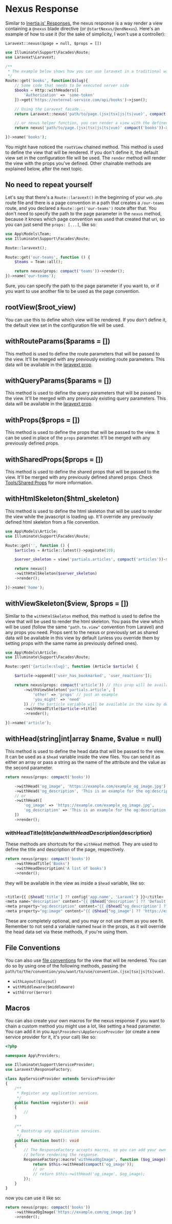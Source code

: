 # Nexus Response

Similar to [Inertia.js' Responses](https://inertiajs.com/responses), the nexus response is a way render a view containing a `@nexus` blade directive (or `@startNexus/@endNexus`). Here's an example of how to use it (for the sake of simplicity, I won't use a controller):

`Laravext::nexus($page = null, $props = [])`

```php
use Illuminate\Support\Facades\Route;
use Laravext\Laravext;

/**
 * The example below shows how you can use laravext in a traditional way, as a response to a route, much like you would with Inertia.js.
 */
Route::get('books', function($slug){
    // Some code that needs to be executed server side
    $books = Http::withHeaders([
        'Authorization' => 'some-token'
    ])->get('https://external-service.com/api/books')->json();

    // Using the Laravext facade...
    return Laravext::nexus('path/to/page.(jsx|tsx|js|ts|vue)', compact('books'))->rootView('books.display')->render();

    // or nexus helper function, you can render a view with the defined props
    return nexus('path/to/page.(jsx|tsx|js|ts|vue)' compact('books'))->rootView('books.display')->render();

})->name('books');
```

You might have noticed the `rootView` chained method. This method is used to define the view that will be rendered. If you don't define it, the default view set in the configuration file will be used. The `render` method will render the view with the props you've defined. Other chainable methods are explained below, after the next topic.

## No need to repeat yourself

Let's say that there's a  `Route::laravext()` in the beginning of your `web.php` route file and there is a page convention in a path that creates a `/our-teams` route, and you declared a `Route::get('our-teams')` route after that. You don't need to specify the path to the page parameter in the `nexus` method, because it knows which page convention was used that created that uri, so you can just send the `props: [...]`, like so: 

```php
use App\Models\Team;
use Illuminate\Support\Facades\Route;

Route::laravext();

Route::get('our-teams', function () {
    $teams = Team::all();

    return nexus(props: compact('teams'))->render();
})->name('our-teams');
```

Sure, you can specify the path to the page parameter if you want to, or if you want to use another file to be used as the page convention.

## rootView($root_view)

You can use this to define which view will be rendered. If you don't define it, the default view set in the configuration file will be used.

## withRouteParams($params = [])

This method is used to define the route parameters that will be passed to the view. It'll be merged with any previously existing route parameters. This data will be available in the [laravext prop](/docs/concepts/laravext-prop).

## withQueryParams($params = [])

This method is used to define the query parameters that will be passed to the view. It'll be merged with any previously existing query parameters. This data will be available in the [laravext prop](/docs/concepts/laravext-prop).

## withProps($props = [])

This method is used to define the props that will be passed to the view. It can be used in place of the `props` parameter. It'll be merged with any previously defined props.

## withSharedProps($props = [])

This method is used to define the shared props that will be passed to the view. It'll be merged with any previously defined shared props. Check [Tools/Shared Props](/tools/shared-props) for more information.

## withHtmlSkeleton($html_skeleton)

This method is used to define the html skeleton that will be used to render the view while the javascript is loading up. It'll override any previously defined html skeleton from a file convention.

```php
use App\Models\Article;
use Illuminate\Support\Facades\Route;

Route::get('', function () {
    $articles = Article::latest()->paginate(10);

    $server_skeleton = view('partials.articles', compact('articles'))->render();

    return nexus()
    ->withHtmlSkeleton($server_skeleton)
    ->render();

})->name('home');

```

## withViewSkeleton($view, $props = [])

Similar to the `withHtmlSkeleton` method, this method is used to define the view that will be used to render the html skeleton. You pass the view which will be used (follow the same `"path.to.view"` convention from Laravel) and any props you need. Props sent to the nexus or previously set as shared data will be available in this view by default (unless you override them by setting props with the same name as previously defined ones).

```php
use App\Models\Article;
use Illuminate\Support\Facades\Route;

Route::get('{article:slug}', function (Article $article) {

    $article->append(['user_has_bookmarked', 'user_reactions']);

    return nexus(props: compact('article')) // this prop will be available in the 'partials.article' view mentioned below
        ->withViewSkeleton('partials.article', [
            'other' => 'props' // just an example
            'you_might' => 'need'
        ]) // the $article variable will be available in the view by default
        ->withHeadTitle($article->title)
        ->render();

})->name('article');

```

## withHead(string|int|array $name, $value = null)

This method is used to define the head data that will be passed to the view. It can be used as a `$head` variable inside the view files. You can send it as either an array or pass a string as the name of the attribute and the value as the second parameter.

```php
return nexus(props: compact('books'))

    ->withHead('og_image', 'https://example.com/example_og_image.jpg')
    ->withHead('og_description', 'This is an example for the og:description meta tag')
    // or
    ->withHead([
        'og_image' => 'https://example.com/example_og_image.jpg',
        'og_description' => 'This is an example for the og:description meta tag'
    ])
    ->render();
```

### withHeadTitle($title) and withHeadDescription($description)

These methods are shortcuts for the `withHead` method. They are used to define the title and description of the page, respectively.

```php
return nexus(props: compact('books'))
    ->withHeadTitle('Books')
    ->withHeadDescription('A list of books')
    ->render();
```

they will be available in the view as inside a `$head` variable, like so:

```php

<title>{{ @$head['title'] ?? config('app.name', 'Laravel') }}</title>
<meta name="description" content="{{ @$head['description'] ?? 'Default description' }}">
<meta property="og:description" content="{{ @$head['og_description'] ?? 'Default og:description' }}">
<meta property="og:image" content="{{ @$head['og_image'] ?? 'https://example.com/default_og_image.jpg' }}">

```

These are completely optional, and you may or not use them as you see fit. Remember to not send a variable named `head` in the props, as it will override the head data set via these methods, if you're using them.


## File Conventions

You can also use [file conventions](/docs/concepts/file-conventions) for the view that will be rendered. You can do so by using one of the following methods, passing the `path/to/the/convention/you/want/to/use/convention.(jsx|tsx|js|ts|vue)`.

- `withLayout($layout)`
- `withMiddleware($middleware)`
- `withError($error)`

## Macros

You can also create your own macros for the nexus response if you want to chain a custom method you might use a lot, like setting a head parameter. You can add it in you `App\Providers\AppServiceProvider` (or create a new service provider for it, it's your call) like so:

```php
<?php

namespace App\Providers;

use Illuminate\Support\ServiceProvider;
use Laravext\ResponseFactory;

class AppServiceProvider extends ServiceProvider
{
    /**
     * Register any application services.
     */
    public function register(): void
    {
        //
    }

    /**
     * Bootstrap any application services.
     */
    public function boot(): void
    {
        // The ResponseFactory accepts macros, so you can add your own methods to it and chain them
        // before rendering the response.
        ResponseFactory::macro('withHeadOgImage', function ($og_image) {
            return $this->withHead(compact('og_image'));
            // or 
            // return $this->withHead('og_image', $og_image);
        });
    }
}
```

now you can use it like so:

```php
return nexus(props: compact('books'))
    ->withHeadOgImage('https://example.com/og_image.jpg')
    ->render();
```